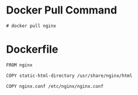 # Docker Pull Command
``` javascript
# docker pull nginx
```

# Dockerfile
``` bash
FROM nginx

COPY static-html-directory /usr/share/nginx/html

COPY nginx.conf /etc/nginx/nginx.conf
```